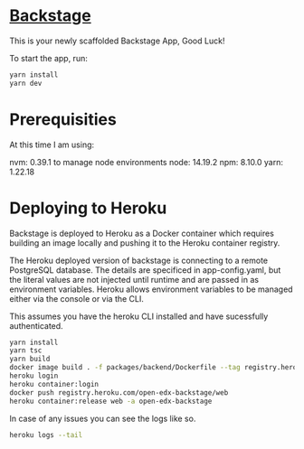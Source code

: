 # [Backstage](https://backstage.io)

This is your newly scaffolded Backstage App, Good Luck!

To start the app, run:

```sh
yarn install
yarn dev
```

# Prerequisities

At this time I am using:

nvm: 0.39.1 to manage node environments
node: 14.19.2
npm: 8.10.0
yarn: 1.22.18

# Deploying to Heroku

Backstage is deployed to Heroku as a Docker container which requires
building an image locally and pushing it to the Heroku container
registry.

The Heroku deployed version of backstage is connecting to a remote
PostgreSQL database. The details are specificed in app-config.yaml,
but the literal values are not injected until runtime and are passed
in as environment variables. Heroku allows environment variables to be
managed either via the console or via the CLI.

This assumes you have the heroku CLI installed and have sucessfully
authenticated.

```sh
yarn install
yarn tsc
yarn build
docker image build . -f packages/backend/Dockerfile --tag registry.heroku.com/open-edx-backstage/web
heroku login
heroku container:login
docker push registry.heroku.com/open-edx-backstage/web
heroku container:release web -a open-edx-backstage
```

In case of any issues you can see the logs like so.

```sh
heroku logs --tail
```
